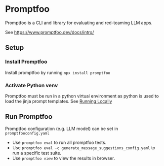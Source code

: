 # Promptfoo

Promptfoo is a CLI and library for evaluating and red-teaming LLM apps.

See https://www.promptfoo.dev/docs/intro/

## Setup

### Install Promptfoo
Install promptfoo by running `npx install promptfoo`

### Activate Python venv
Promptfoo must be run in a python virtual environment as python is used to load the jinja prompt templates.
See [Running Locally](../README.md)

## Run Promptfoo
Promptfoo configuration (e.g. LLM model) can be set in `promptfooconfig.yaml`

* Use `promptfoo eval` to run all promptfoo tests.
* Use `promptfoo eval -c generate_message_suggestions_config.yaml` to run a specific test suite.
* Use `promptfoo view` to view the results in browser.
